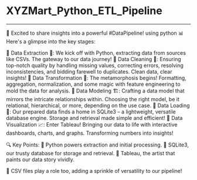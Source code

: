 # XYZMart_Python_ETL_Pipeline
-----------------------------

🚀 Excited to share insights into a powerful #DataPipeline! using python  📊 Here's a glimpse into the key stages:

💠 Data Extraction 🐍: We kick off with Python, extracting data from sources like CSVs. The gateway to our data journey!
💠 Data Cleaning 🧹: Ensuring top-notch quality by handling missing values, correcting errors, resolving inconsistencies, and bidding farewell to duplicates. Clean data, clear insights!
💠 Data Transformation 🔄: The metamorphosis begins! Formatting, aggregation, normalization, and some magic with feature engineering to mold the data for analysis.
💠 Data Modeling 🏗️: Crafting a data model that mirrors the intricate relationships within. Choosing the right model, be it relational, hierarchical, or more, depending on the use case.
💠 Data Loading 🚚: Our prepared data finds a home in SQLite3 – a lightweight, versatile database engine. Storage and retrieval made simple and efficient!
💠 Data Visualization 📈: Enter Tableau! Bringing our data to life with interactive dashboards, charts, and graphs. Transforming numbers into insights!

🔍 Key Points:
🔵 Python powers extraction and initial processing.
🔵 SQLite3, our trusty database for storage and retrieval.
🔵 Tableau, the artist that paints our data story vividly.

📁 CSV files play a role too, adding a sprinkle of versatility to our pipeline!
